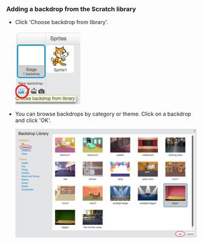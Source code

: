 ### Adding a backdrop from the Scratch library

+ Click 'Choose backdrop from library'.

	![screenshot](images/stage-choose.png)

+ You can browse backdrops by category or theme. Click on a backdrop and click 'OK'.

	![screenshot](images/backdrop.png)
